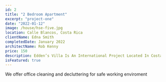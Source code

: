 ```yaml
---
id: 2
title: "2 Bedroom Apartment"
excerpt: "project-one"
date: "2022-01-12"
image: /house/hse-five.jpg
location: Calle Blancos, Costa Rica
clientName: Edna Smith
completedDate: January 2022
architectName: Rob Kenny
price: 150
description: Edden’s Villa Is An International Project Located In Costa Rica. It Has Various Different Levels, Whom Are Embedded Into The Unevenness Of The Terrain. This Project Seeks To Integrate Passive Strategies For Energy Saving, Such As The Inclusion Of As Much Natural Light As Possible As Well As Having Green Roofs With Lots Of Vegetation In Them. <br/> The Geometry Of This House Combines Design With Nature Into The Structure Of The House, Which Makes It Unique Amongst Other Neighboring Places.
isFeatured: true
---
```


We offer office cleaning and decluttering for safe working enviroment
